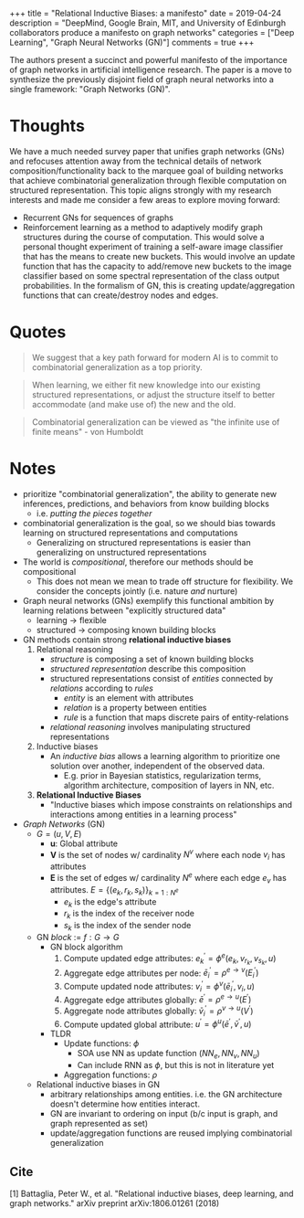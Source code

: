 +++
title = "Relational Inductive Biases: a manifesto"
date = 2019-04-24
description = "DeepMind, Google Brain, MIT, and University of Edinburgh collaborators produce a manifesto on graph networks"
categories = ["Deep Learning", "Graph Neural Networks (GN)"]
comments = true
+++

The authors present a succinct and powerful manifesto of the importance of graph networks in artificial intelligence research. The paper is a move to synthesize the previously disjoint field of graph neural networks into a single framework: "Graph Networks (GN)".

# Thoughts 

We have a much needed survey paper that unifies graph networks (GNs) and refocuses attention away from the technical details of network composition/functionality back to the marquee goal of building networks that achieve combinatorial generalization through flexible computation on structured representation. This topic aligns strongly with my research interests and made me consider a few areas to explore moving forward:

- Recurrent GNs for sequences of graphs
- Reinforcement learning as a method to adaptively modify graph structures during the course of computation. This would solve a personal thought experiment of training a self-aware image classifier that has the means to create new buckets. This would involve an update function that has the capacity to add/remove new buckets to the image classifier based on some spectral representation of the class output probabilities. In the formalism of GN, this is creating update/aggregation functions that can create/destroy nodes and edges.

# Quotes

> We suggest that a key path forward for modern AI is to commit to combinatorial generalization as a top priority. 

> When learning, we either fit new knowledge into our existing structured representations, or adjust the structure itself to better accommodate (and make use of) the new and the old. 

> Combinatorial generalization can be viewed as "the infinite use of finite means" - von Humboldt

# Notes

- prioritize "combinatorial generalization", the ability to generate new inferences, predictions, and behaviors from know building blocks 
    - i.e. _putting the pieces together_
- combinatorial generalization is the goal, so we should bias towards learning on structured representations and computations
    - Generalizing on structured representations is easier than generalizing on unstructured representations
- The world is _compositional_, therefore our methods should be compositional
    - This does not mean we mean to trade off structure for flexibility. We consider the concepts jointly (i.e. nature _and_ nurture)
- Graph neural networks (GNs) exemplify this functional ambition by learning relations between "explicitly structured data"
    - learning $\rightarrow$ flexible
    - structured $\rightarrow$ composing known building blocks
- GN methods contain strong __relational inductive biases__
    1) Relational reasoning
        - _structure_ is composing a set of known building blocks
        - _structured representation_ describe this composition
        - structured representations consist of _entities_ connected by _relations_ according to _rules_
            - _entity_ is an element with attributes
            - _relation_ is a property between entities
            - _rule_ is a function that maps discrete pairs of entity-relations
        - _relational reasoning_ involves manipulating structured representations
    2) Inductive biases
        - An _inductive bias_ allows a learning algorithm to prioritize one solution over another, independent of the observed data.
            - E.g. prior in Bayesian statistics, regularization terms, algorithm architecture, composition of layers in NN, etc.
    3) __Relational Inductive Biases__
        - "Inductive biases which impose constraints on relationships and interactions among entities in a learning process"
- _Graph Networks_ (GN)
    - $G = (u, V, E)$
        - __u__: Global attribute
        - __V__ is the set of nodes w/ cardinality $N^v$ where each node $v_i$ has attributes
        - __E__ is the set of edges w/ cardinality $N^e$ where each edge $e_v$ has attributes. $E = \{(e_k,r_k,s_k)\}_{k=1:N^{e}}$
            - $e_k$ is the edge's attribute
            - $r_k$ is the index of the receiver node
            - $s_k$ is the index of the sender node
    - GN _block_ := $f: G \rightarrow G$
        - GN block algorithm
            1) Compute updated edge attributes: $e_k^{'} = \phi^e(e_k,v_{r_k},v_{s_k},u)$
            2) Aggregate edge attributes per node: $\bar{e}_i^{'} = \rho^{e \rightarrow v}(E_i^{'})$
            3) Compute updated node attributes: $v_i^{'} = \phi^v(\bar{e}_i^{'}, v_i, u)$
            4) Aggregate edge attributes globally: $\bar{e}^{'} = \rho^{e \rightarrow u}(E^{'})$
            5) Aggregate node attributes globally: $\bar{v}_i^{'} = \rho^{v \rightarrow u}(V^{'})$
            6) Compute updated global attribute: $u^{'} = \phi^u(\bar{e}^{'}, \bar{v}^{'}, u)$
        - TLDR
            - Update functions: $\phi$
                - SOA use NN as update function ($NN_e, NN_v, NN_u$)
                - Can include RNN as $\phi$, but this is not in literature yet
            - Aggregation functions: $\rho$
    - Relational inductive biases in GN
        - arbitrary relationships among entities. i.e. the GN architecture doesn't determine how entities interact.
        - GN are invariant to ordering on input (b/c input is graph, and graph represented as set)
        - update/aggregation functions are reused implying combinatorial generalization


## Cite

[1] Battaglia, Peter W., et al. "Relational inductive biases, deep learning, and graph networks." arXiv preprint arXiv:1806.01261 (2018)
